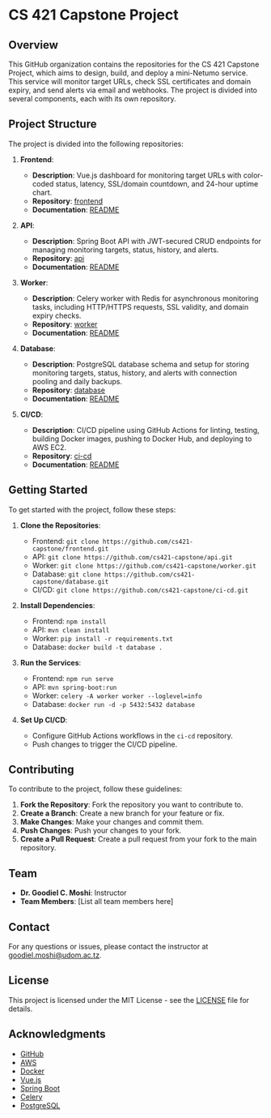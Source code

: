 # CS 421 Capstone Project

## Overview
This GitHub organization contains the repositories for the CS 421 Capstone Project, which aims to design, build, and deploy a mini-Netumo service. This service will monitor target URLs, check SSL certificates and domain expiry, and send alerts via email and webhooks. The project is divided into several components, each with its own repository.

## Project Structure
The project is divided into the following repositories:

1. **Frontend**:
   - **Description**: Vue.js dashboard for monitoring target URLs with color-coded status, latency, SSL/domain countdown, and 24-hour uptime chart.
   - **Repository**: [frontend](https://github.com/cs421-capstone/frontend)
   - **Documentation**: [README](https://github.com/cs421-capstone/frontend/blob/main/README.md)

2. **API**:
   - **Description**: Spring Boot API with JWT-secured CRUD endpoints for managing monitoring targets, status, history, and alerts.
   - **Repository**: [api](https://github.com/cs421-capstone/api)
   - **Documentation**: [README](https://github.com/cs421-capstone/api/blob/main/README.md)

3. **Worker**:
   - **Description**: Celery worker with Redis for asynchronous monitoring tasks, including HTTP/HTTPS requests, SSL validity, and domain expiry checks.
   - **Repository**: [worker](https://github.com/cs421-capstone/worker)
   - **Documentation**: [README](https://github.com/cs421-capstone/worker/blob/main/README.md)

4. **Database**:
   - **Description**: PostgreSQL database schema and setup for storing monitoring targets, status, history, and alerts with connection pooling and daily backups.
   - **Repository**: [database](https://github.com/cs421-capstone/database)
   - **Documentation**: [README](https://github.com/cs421-capstone/database/blob/main/README.md)

5. **CI/CD**:
   - **Description**: CI/CD pipeline using GitHub Actions for linting, testing, building Docker images, pushing to Docker Hub, and deploying to AWS EC2.
   - **Repository**: [ci-cd](https://github.com/cs421-capstone/ci-cd)
   - **Documentation**: [README](https://github.com/cs421-capstone/ci-cd/blob/main/README.md)

## Getting Started
To get started with the project, follow these steps:

1. **Clone the Repositories**:
   - Frontend: `git clone https://github.com/cs421-capstone/frontend.git`
   - API: `git clone https://github.com/cs421-capstone/api.git`
   - Worker: `git clone https://github.com/cs421-capstone/worker.git`
   - Database: `git clone https://github.com/cs421-capstone/database.git`
   - CI/CD: `git clone https://github.com/cs421-capstone/ci-cd.git`

2. **Install Dependencies**:
   - Frontend: `npm install`
   - API: `mvn clean install`
   - Worker: `pip install -r requirements.txt`
   - Database: `docker build -t database .`

3. **Run the Services**:
   - Frontend: `npm run serve`
   - API: `mvn spring-boot:run`
   - Worker: `celery -A worker worker --loglevel=info`
   - Database: `docker run -d -p 5432:5432 database`

4. **Set Up CI/CD**:
   - Configure GitHub Actions workflows in the `ci-cd` repository.
   - Push changes to trigger the CI/CD pipeline.

## Contributing
To contribute to the project, follow these guidelines:

1. **Fork the Repository**: Fork the repository you want to contribute to.
2. **Create a Branch**: Create a new branch for your feature or fix.
3. **Make Changes**: Make your changes and commit them.
4. **Push Changes**: Push your changes to your fork.
5. **Create a Pull Request**: Create a pull request from your fork to the main repository.

## Team
- **Dr. Goodiel C. Moshi**: Instructor
- **Team Members**: [List all team members here]

## Contact
For any questions or issues, please contact the instructor at [goodiel.moshi@udom.ac.tz](mailto:goodiel.moshi@udom.ac.tz).

## License
This project is licensed under the MIT License - see the [LICENSE](LICENSE) file for details.

## Acknowledgments
- [GitHub](https://github.com/)
- [AWS](https://aws.amazon.com/)
- [Docker](https://docker.com/)
- [Vue.js](https://vuejs.org/)
- [Spring Boot](https://spring.io/projects/spring-boot)
- [Celery](https://celeryproject.org/)
- [PostgreSQL](https://www.postgresql.org/)
